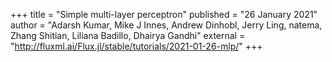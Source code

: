+++
title = "Simple multi-layer perceptron"
published = "26 January 2021"
author = "Adarsh Kumar, Mike J Innes, Andrew Dinhobl, Jerry Ling, natema, Zhang Shitian, Liliana Badillo, Dhairya Gandhi"
external = "http://fluxml.ai/Flux.jl/stable/tutorials/2021-01-26-mlp/"
+++
